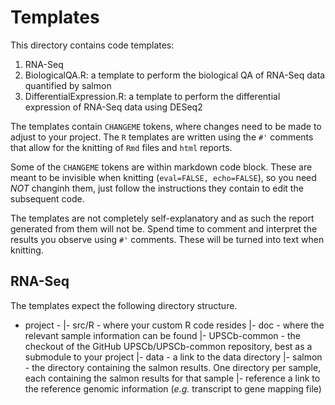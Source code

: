 # Templates

This directory contains code templates:

1. RNA-Seq
  1. BiologicalQA.R: a template to perform the biological QA of RNA-Seq data quantified by salmon
  2. DifferentialExpression.R: a template to perform the differential expression of RNA-Seq data using DESeq2

The templates contain `CHANGEME` tokens, where changes need to be made to adjust to your project. The `R` templates are written using the `#'` comments that allow for the knitting of `Rmd` files and `html` reports.

Some of the `CHANGEME` tokens are within markdown code block. These are meant to be invisible when knitting (`eval=FALSE, echo=FALSE`), so you need *NOT* changinh them, just follow the instructions they contain to edit the subsequent code.

The templates are not completely self-explanatory and as such the report generated from them will not be. Spend time to comment and interpret the results you observe using `#'` comments. These will be turned into text when knitting.

## RNA-Seq

The templates expect the following directory structure. 

  - project -
            |- src/R        - where your custom R code resides
            |- doc          - where the relevant sample information can be found
            |- UPSCb-common - the checkout of the GitHub UPSCb/UPSCb-common repository, best as a submodule to your project
            |- data         - a link to the data directory
                  |- salmon - the directory containing the salmon results. One directory per sample, each containing the salmon results for that sample
            |- reference a link to the reference genomic information (_e.g._ transcript to gene mapping file)
            
